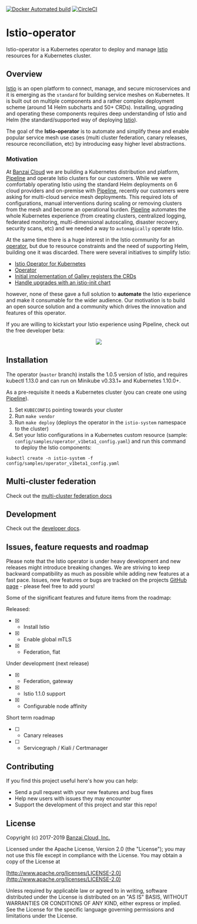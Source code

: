 [![Docker Automated build](https://img.shields.io/docker/automated/banzaicloud/istio-operator.svg)](https://hub.docker.com/r/banzaicloud/istio-operator/)
[![CircleCI](https://circleci.com/gh/banzaicloud/istio-operator/tree/master.svg?style=shield)](https://circleci.com/gh/banzaicloud/istio-operator/tree/master)

# Istio-operator

Istio-operator is a Kubernetes operator to deploy and manage [Istio](https://istio.io/) resources for a Kubernetes cluster.

## Overview

[Istio](https://istio.io/) is an open platform to connect, manage, and secure microservices and it is emerging as the `standard` for building service meshes on Kubernetes. It is built out on multiple components and a rather complex deployment scheme (around 14 Helm subcharts and 50+ CRDs). Installing, upgrading and operating these components requires deep understanding of Istio and Helm (the standard/supported way of deploying [Istio](https://istio.io/)).

The goal of the **Istio-operator** is to automate and simplify these and enable popular service mesh use cases (multi cluster federation, canary releases, resource reconciliation, etc) by introducing easy higher level abstractions.

### Motivation

At [Banzai Cloud](https://banzaicloud.com) we are building a Kubernetes distribution and platform, [Pipeline](https://github.com/banzaicloud/pipeline) and operate Istio clusters for our customers. While we were comfortably operating Istio using the standard Helm deployments on 6 cloud providers and on-premise with [Pipeline](https://github.com/banzaicloud/pipeline), recently our customers were asking for multi-cloud service mesh deployments. This required lots of configurations, manual interventions during scaling or removing clusters from the mesh and become an operational burden. [Pipeline](https://github.com/banzaicloud/pipeline) automates the whole Kubernetes experience (from creating clusters, centralized logging, federated monitoring, multi-dimensional autoscaling, disaster recovery, security scans, etc) and we needed a way to `automagically` operate Istio.

At the same time there is a huge interest in the Istio community for an [operator](https://github.com/istio/istio/issues/9333), but due to resource constraints and the need of supporting Helm, building one it was discarded. There were several initiatives to simplify Istio:

- [Istio Operator for Kubernetes](https://github.com/istio/istio/issues/9333)
- [Operator](https://github.com/istio/istio/pull/10015)
- [Initial implementation of Galley registers the CRDs](https://github.com/istio/istio/pull/10120)
- [Handle upgrades with an istio-init chart](https://github.com/istio/istio/pull/10562)

however, none of these gave a full solution to **automate** the Istio experience and make it consumable for the wider audience. Our motivation is to build an open source solution and a community which drives the innovation and features of this operator.

If you are willing to kickstart your Istio experience using Pipeline, check out the free developer beta:
<p align="center">
  <a href="https://beta.banzaicloud.io">
  <img src="https://camo.githubusercontent.com/a487fb3128bcd1ef9fc1bf97ead8d6d6a442049a/68747470733a2f2f62616e7a6169636c6f75642e636f6d2f696d672f7472795f706970656c696e655f627574746f6e2e737667">
  </a>
</p>


## Installation

The operator (`master` branch) installs the 1.0.5 version of Istio, and requires kubectl 1.13.0 and can run on Minikube v0.33.1+ and Kubernetes 1.10.0+.

As a pre-requisite it needs a Kubernetes cluster (you can create one using [Pipeline](https://github.com/banzaicloud/pipeline)).

1. Set `KUBECONFIG` pointing towards your cluster
2. Run `make vendor`
3. Run `make deploy` (deploys the operator in the `istio-system` namespace to the cluster)
4. Set your Istio configurations in a  Kubernetes custom resource (sample: `config/samples/operator_v1beta1_config.yaml`) and run this command to deploy the Istio components:

```
kubectl create -n istio-system -f config/samples/operator_v1beta1_config.yaml
```

## Multi-cluster federation

Check out the [multi-cluster federation docs](docs/federation/README.md)

## Development

Check out the [developer docs](docs/developer.md).

## Issues, feature requests and roadmap

Please note that the Istio operator is under heavy development and new releases might introduce breaking changes. We are striving to keep backward compatibility as much as possible while adding new features at a fast pace. Issues, new features or bugs are tracked on the projects [GitHub page]() - please feel free to add yours!

Some of the significant features and future items from the roadmap:

Released:

- [x] - Install Istio
- [x] - Enable global mTLS
- [x] - Federation, flat

Under development (next release)

- [x] - Federation, gateway
- [x] - Istio 1.1.0 support
- [x] - Configurable node affinity

Short term roadmap

- [ ] - Canary releases
- [ ] - Servicegraph / Kiali / Certmanager

## Contributing

If you find this project useful here's how you can help:

- Send a pull request with your new features and bug fixes
- Help new users with issues they may encounter
- Support the development of this project and star this repo!

## License

Copyright (c) 2017-2019 [Banzai Cloud, Inc.](https://banzaicloud.com)

Licensed under the Apache License, Version 2.0 (the "License");
you may not use this file except in compliance with the License.
You may obtain a copy of the License at

[http://www.apache.org/licenses/LICENSE-2.0](http://www.apache.org/licenses/LICENSE-2.0)

Unless required by applicable law or agreed to in writing, software
distributed under the License is distributed on an "AS IS" BASIS,
WITHOUT WARRANTIES OR CONDITIONS OF ANY KIND, either express or implied.
See the License for the specific language governing permissions and
limitations under the License.
